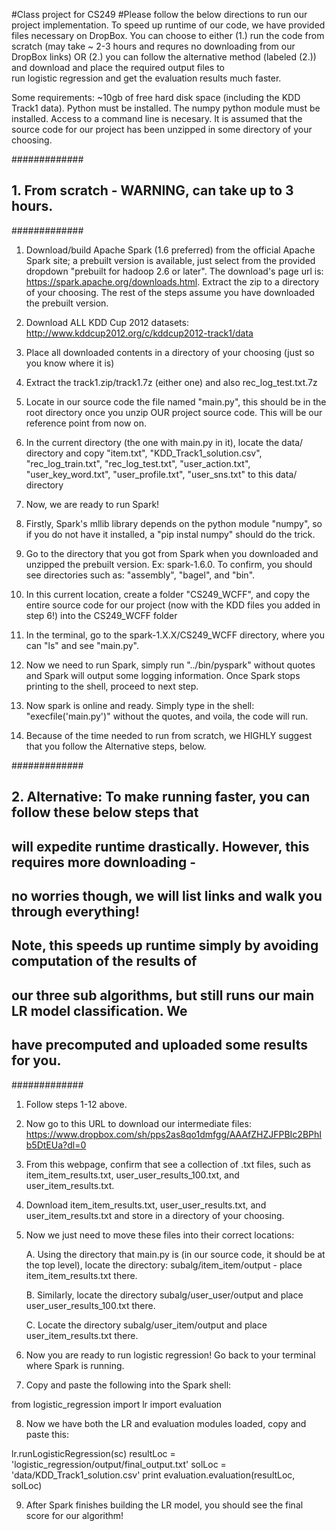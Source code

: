 #Class project for CS249
#Please follow the below directions to run our project implementation. To speed
up runtime of our code, we have provided files necessary on DropBox. You can 
choose to either (1.) run the code from scratch (may take ~ 2-3 hours and requres
no downloading from our DropBox links) OR (2.) you can follow the alternative 
method (labeled (2.)) and download and place the required output files to  
run logistic regression and get the evaluation results much faster.

Some requirements:
~10gb of free hard disk space (including the KDD Track1 data).
Python must be installed.
The numpy python module must be installed.
Access to a command line is necesary.
It is assumed that the source code for our project has been unzipped in some
directory of your choosing.

############# 
## 1. From scratch - WARNING, can take up to 3 hours.
#############

1. Download/build Apache Spark (1.6 preferred) from the official Apache Spark site; a prebuilt
version is available, just select from the provided dropdown "prebuilt for hadoop 2.6 or later".
The download's page url is: https://spark.apache.org/downloads.html. Extract the zip to a directory
of your choosing. The rest of the steps assume you have downloaded the prebuilt version.

2. Download ALL KDD Cup 2012 datasets: http://www.kddcup2012.org/c/kddcup2012-track1/data

3. Place all downloaded contents in a directory of your choosing (just so you know where it is)

4. Extract the track1.zip/track1.7z (either one) and also rec_log_test.txt.7z

5. Locate in our source code the file named "main.py", this should be in the root
directory once you unzip OUR project source code. This will be our reference point from now on.

6. In the current directory (the one with main.py in it), locate the data/ directory and copy
"item.txt", "KDD_Track1_solution.csv", "rec_log_train.txt", "rec_log_test.txt", "user_action.txt",
"user_key_word.txt", "user_profile.txt", "user_sns.txt" to this data/ directory

7. Now, we are ready to run Spark!

8. Firstly, Spark's mllib library depends on the python module "numpy", so if you
do not have it installed, a "pip instal numpy" should do the trick.

9. Go to the directory that you got from Spark when you downloaded and unzipped
the prebuilt version. Ex: spark-1.6.0. To confirm, you should see directories such 
as: "assembly", "bagel", and "bin".

10. In this current location, create a folder "CS249_WCFF", and copy the entire
source code for our project (now with the KDD files you added in step 6!) into
the CS249_WCFF folder

11. In the terminal, go to the spark-1.X.X/CS249_WCFF directory, where you can
"ls" and see "main.py".

12. Now we need to run Spark, simply run "../bin/pyspark" without quotes and Spark will output
some logging information. Once Spark stops printing to the shell, proceed to next
step.

13. Now spark is online and ready. Simply type in the shell: "execfile('main.py')"
without the quotes, and voila, the code will run.

14. Because of the time needed to run from scratch, we HIGHLY suggest that you
follow the Alternative steps, below.


############# 
## 2. Alternative: To make running faster, you can follow these below steps that
## will expedite runtime drastically. However, this requires more downloading - 
## no worries though, we will list links and walk you through everything!
##
## Note, this speeds up runtime simply by avoiding computation of the results of
## our three sub algorithms, but still runs our main LR model classification. We
## have precomputed and uploaded some results for you.
#############

1. Follow steps 1-12 above.

2. Now go to this URL to download our intermediate files: https://www.dropbox.com/sh/pps2as8qo1dmfgg/AAAfZHZJFPBIc2BPhIb5DtEUa?dl=0

3. From this webpage, confirm that see a collection of .txt files, such as
item_item_results.txt, user_user_results_100.txt, and user_item_results.txt.

4. Download item_item_results.txt, user_user_results.txt, and user_item_results.txt
and store in a directory of your choosing.

5. Now we just need to move these files into their correct locations:

	A. Using the directory that main.py is (in our source code, it should be at the top level),
	locate the directory: subalg/item_item/output - place item_item_results.txt there.

	B. Similarly, locate the directory subalg/user_user/output and place user_user_results_100.txt there.

	C. Locate the directory subalg/user_item/output and place user_item_results.txt there.

6. Now you are ready to run logistic regression! Go back to your terminal where
Spark is running.

7. Copy and paste the following into the Spark shell:



from logistic_regression import lr
import evaluation



8. Now we have both the LR and evaluation modules loaded, copy and paste this:



lr.runLogisticRegression(sc)
resultLoc = 'logistic_regression/output/final_output.txt'
solLoc = 'data/KDD_Track1_solution.csv'
print evaluation.evaluation(resultLoc, solLoc)



9. After Spark finishes building the LR model, you should see the final score
for our algorithm!


